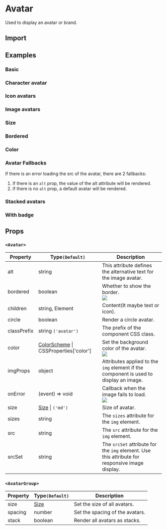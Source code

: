 # Avatar

Used to display an avatar or brand.

## Import

<!--{include:<import-guide>}-->

## Examples

### Basic

<!--{include:`basic.md`}-->

### Character avatar

<!--{include:`text.md`}-->

### Icon avatars

<!--{include:`icon.md`}-->

### Image avatars

<!--{include:`image.md`}-->

### Size

<!--{include:`size.md`}-->

### Bordered

<!--{include:`bordered.md`}-->

### Color

<!--{include:`color.md`}-->

### Avatar Fallbacks

If there is an error loading the src of the avatar, there are 2 fallbacks:

1. If there is an `alt` prop, the value of the alt attribute will be rendered.
2. If there is no `alt` prop, a default avatar will be rendered.

<!--{include:`fallback.md`}-->

### Stacked avatars

<!--{include:`stack.md`}-->

### With badge

<!--{include:`badge.md`}-->

## Props

### `<Avatar>`

| Property    | Type`(Default)`                                       | Description                                                                                    |
| ----------- | ----------------------------------------------------- | ---------------------------------------------------------------------------------------------- |
| alt         | string                                                | This attribute defines the alternative text for the image avatar.                              |
| bordered    | boolean                                               | Whether to show the border. <br/>![][5.59.0]                                                   |
| children    | string, Element<typeof Icon>                          | Content(It maybe text or icon).                                                                |
| circle      | boolean                                               | Render a circle avatar.                                                                        |
| classPrefix | string `('avatar')`                                   | The prefix of the component CSS class.                                                         |
| color       | [ColorScheme][color-scheme] \| CSSProperties['color'] | Set the background color of the avatar. <br/>![][5.59.0]                                       |
| imgProps    | object                                                | Attributes applied to the `img` element if the component is used to display an image.          |
| onError     | (event) => void                                       | Callback when the image fails to load.<br/>![][5.59.0]                                         |
| size        | [Size][size] \| `('md')`                              | Size of avatar.                                                                                |
| sizes       | string                                                | The `sizes` attribute for the `img` element.                                                   |
| src         | string                                                | The `src` attribute for the `img` element.                                                     |
| srcSet      | string                                                | The `srcSet` attribute for the `img` element. Use this attribute for responsive image display. |

### `<AvatarGroup>`

| Property | Type`(Default)` | Description                     |
| -------- | --------------- | ------------------------------- |
| size     | [Size][size]    | Set the size of all avatars.    |
| spacing  | number          | Set the spacing of the avatars. |
| stack    | boolean         | Render all avatars as stacks.   |

[5.59.0]: https://img.shields.io/badge/>=-v5.59.0-blue

<!--{include:(_common/types/color-scheme.md)}-->
<!--{include:(_common/types/size.md)}-->

[color-scheme]: #code-ts-color-scheme-code
[size]: #code-ts-size-code
